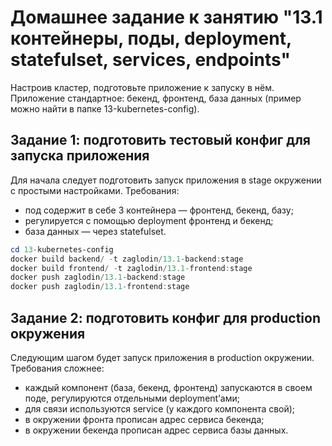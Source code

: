 # Домашнее задание к занятию "13.1 контейнеры, поды, deployment, statefulset, services, endpoints"
Настроив кластер, подготовьте приложение к запуску в нём. Приложение стандартное: бекенд, фронтенд, база данных (пример можно найти в папке 13-kubernetes-config).

## Задание 1: подготовить тестовый конфиг для запуска приложения
Для начала следует подготовить запуск приложения в stage окружении с простыми настройками. Требования:
* под содержит в себе 3 контейнера — фронтенд, бекенд, базу;
* регулируется с помощью deployment фронтенд и бекенд;
* база данных — через statefulset.

```powershell
cd 13-kubernetes-config
docker build backend/ -t zaglodin/13.1-backend:stage
docker build frontend/ -t zaglodin/13.1-frontend:stage
docker push zaglodin/13.1-backend:stage
docker push zaglodin/13.1-frontend:stage
```


## Задание 2: подготовить конфиг для production окружения
Следующим шагом будет запуск приложения в production окружении. Требования сложнее:
* каждый компонент (база, бекенд, фронтенд) запускаются в своем поде, регулируются отдельными deployment’ами;
* для связи используются service (у каждого компонента свой);
* в окружении фронта прописан адрес сервиса бекенда;
* в окружении бекенда прописан адрес сервиса базы данных.